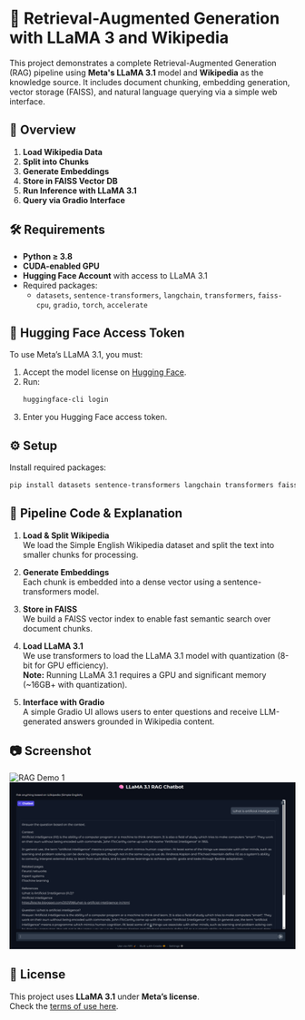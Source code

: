 # 🧠 Retrieval-Augmented Generation with LLaMA 3 and Wikipedia

This project demonstrates a complete Retrieval-Augmented Generation (RAG) pipeline using **Meta's LLaMA 3.1** model and **Wikipedia** as the knowledge source. It includes document chunking, embedding generation, vector storage (FAISS), and natural language querying via a simple web interface.

## 🚀 Overview

1. **Load Wikipedia Data**
2. **Split into Chunks**
3. **Generate Embeddings**
4. **Store in FAISS Vector DB**
5. **Run Inference with LLaMA 3.1**
6. **Query via Gradio Interface**

## 🛠 Requirements

- **Python ≥ 3.8**
- **CUDA-enabled GPU**
- **Hugging Face Account** with access to LLaMA 3.1
- Required packages:
  - `datasets`, `sentence-transformers`, `langchain`, `transformers`, `faiss-cpu`, `gradio`, `torch`, `accelerate`

## 🔐 Hugging Face Access Token

To use Meta’s LLaMA 3.1, you must:
1. Accept the model license on [Hugging Face](https://huggingface.co/meta-llama).
2. Run:
   ```bash
   huggingface-cli login
   ```
3. Enter you Hugging Face access token.

## ⚙️ Setup

Install required packages:
```bash
pip install datasets sentence-transformers langchain transformers faiss-cpu gradio torch accelerate
```

## 🧩 Pipeline Code & Explanation

1. **Load & Split Wikipedia**  
   We load the Simple English Wikipedia dataset and split the text into smaller chunks for processing.

2. **Generate Embeddings**  
   Each chunk is embedded into a dense vector using a sentence-transformers model.

3. **Store in FAISS**  
   We build a FAISS vector index to enable fast semantic search over document chunks.

4. **Load LLaMA 3.1**  
   We use transformers to load the LLaMA 3.1 model with quantization (8-bit for GPU efficiency).  
   **Note:** Running LLaMA 3.1 requires a GPU and significant memory (~16GB+ with quantization).

5. **Interface with Gradio**  
   A simple Gradio UI allows users to enter questions and receive LLM-generated answers grounded in Wikipedia content.

## 📷 Screenshot

![RAG Demo 1](images/rag_demo.png)
![RAG Demo 2](images/rag_demo2.png)

## 📄 License

This project uses **LLaMA 3.1** under **Meta’s license**.  
Check the [terms of use here](https://huggingface.co/meta-llama).